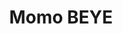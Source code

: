 ---
title: Momo BEYE
image: "/images/volontaires/momo-beye.jpg"
categories: ["Volontaires Institutionnels"]
draft: false
---